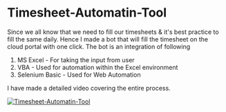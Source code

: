 # Timesheet-Automatin-Tool

Since we all know that we need to fill our timesheets & it's best practice to fill the same daily.
Hence I made a bot that will fill the timesheet on the cloud portal with one click.
The bot is an integration of following 
1. MS Excel - For taking the input from user
2. VBA - Used for automation within the Excel environment
3. Selenium Basic - Used for Web Automation

I have made a detailed video covering the entire process.

[![Timesheet-Automatin-Tool](https://img.youtube.com/vi/x2ZN8oCWkZw/0.jpg)](https://www.youtube.com/watch?v=x2ZN8oCWkZw)
